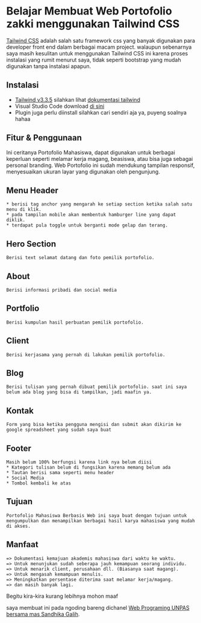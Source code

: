 # Belajar Membuat Web Portofolio zakki menggunakan Tailwind CSS
[Tailwind CSS](https://tailwindcss.com) adalah salah satu framework css yang banyak digunakan para developer front end dalam berbagai macam project.
walaupun sebenarnya saya masih kesulitan untuk menggunakan Tailwind CSS ini karena proses instalasi yang rumit menurut saya, tidak seperti bootstrap yang mudah digunakan tanpa instalasi apapun.

## Instalasi
- [Tailwind v3.3.5](https://tailwindcss.com) silahkan lihat [dokumentasi tailwind](https://tailwindcss.com/docs/installation)
- Visual Studio Code download [di sini](https://code.visualstudio.com)
- Plugin juga perlu diinstall silahkan cari sendiri aja ya, puyeng soalnya hahaa

## Fitur & Penggunaan
Ini ceritanya Portofolio Mahasiswa, dapat digunakan untuk berbagai keperluan seperti melamar kerja magang, beasiswa, atau bisa juga sebagai personal branding. Web Portofolio ini sudah mendukung tampilan responsif, menyesuaikan ukuran layar yang digunakan oleh pengunjung.

## Menu Header
    * berisi tag anchor yang mengarah ke setiap section ketika salah satu menu di klik.
    * pada tampilan mobile akan membentuk hamburger line yang dapat diklik.
    * terdapat pula toggle untuk berganti mode gelap dan terang.


## Hero Section
    Berisi text selamat datang dan foto pemilik portofolio.

## About
    Berisi informasi pribadi dan social media

## Portfolio
    Berisi kumpulan hasil perbuatan pemilik portofolio.

## Client
    Berisi kerjasama yang pernah di lakukan pemilik portofolio.

## Blog
    Berisi tulisan yang pernah dibuat pemilik portofolio. saat ini saya belum ada blog yang bisa di tampilkan, jadi maafin ya.

## Kontak
    Form yang bisa ketika pengguna mengisi dan submit akan dikirim ke google spreadsheet yang sudah saya buat

## Footer
    Masih belum 100% berfungsi karena link nya belum diisi
    * Kategori tulisan belum di fungsikan karena memang belum ada
    * Tautan berisi sama seperti menu header
    * Social Media
    * Tombol kembali ke atas

## Tujuan
    Portofolio Mahasiswa Berbasis Web ini saya buat dengan tujuan untuk mengumpulkan dan menampilkan berbagai hasil karya mahasiswa yang mudah di akses.

## Manfaat
    => Dokumentasi kemajuan akademis mahasiswa dari waktu ke waktu.
    => Untuk menunjukan sudah seberapa jauh kemampuan seorang individu.
    => Untuk menarik client, perusahaan dll. (Biasanya saat magang).
    => Untuk mengasah kemampuan menulis.
    => Meningkatkan persentase diterima saat melamar kerja/magang.
    => dan masih banyak lagi.


Begitu kira-kira kurang lebihnya mohon maaf


saya membuat ini pada ngoding bareng dichanel [Web Programing UNPAS bersama mas Sandhika Galih](https://www.youtube.com/@sandhikagalihWPU).

